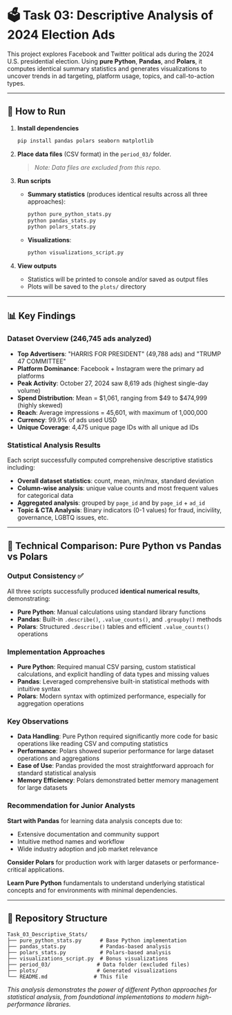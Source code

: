 # 🗳️ Task 03: Descriptive Analysis of 2024 Election Ads

This project explores Facebook and Twitter political ads during the 2024 U.S. presidential election. Using **pure Python**, **Pandas**, and **Polars**, it computes identical summary statistics and generates visualizations to uncover trends in ad targeting, platform usage, topics, and call-to-action types.

---

## 🚀 How to Run

1. **Install dependencies**
   ```bash
   pip install pandas polars seaborn matplotlib
   ```

2. **Place data files** (CSV format) in the `period_03/` folder.
   > *Note: Data files are excluded from this repo.*

3. **Run scripts**
   * **Summary statistics** (produces identical results across all three approaches):
     ```bash
     python pure_python_stats.py
     python pandas_stats.py
     python polars_stats.py
     ```
   * **Visualizations**:
     ```bash
     python visualizations_script.py
     ```

4. **View outputs**
   * Statistics will be printed to console and/or saved as output files
   * Plots will be saved to the `plots/` directory

---

## 📊 Key Findings

### **Dataset Overview (246,745 ads analyzed)**
* **Top Advertisers**: "HARRIS FOR PRESIDENT" (49,788 ads) and "TRUMP 47 COMMITTEE"
* **Platform Dominance**: Facebook + Instagram were the primary ad platforms
* **Peak Activity**: October 27, 2024 saw 8,619 ads (highest single-day volume)
* **Spend Distribution**: Mean = $1,061, ranging from $49 to $474,999 (highly skewed)
* **Reach**: Average impressions = 45,601, with maximum of 1,000,000
* **Currency**: 99.9% of ads used USD
* **Unique Coverage**: 4,475 unique page IDs with all unique ad IDs

### **Statistical Analysis Results**
Each script successfully computed comprehensive descriptive statistics including:
- **Overall dataset statistics**: count, mean, min/max, standard deviation
- **Column-wise analysis**: unique value counts and most frequent values for categorical data
- **Aggregated analysis**: grouped by `page_id` and by `page_id` + `ad_id`
- **Topic & CTA Analysis**: Binary indicators (0-1 values) for fraud, incivility, governance, LGBTQ issues, etc.

---

## 🔬 Technical Comparison: Pure Python vs Pandas vs Polars

### **Output Consistency ✅**
All three scripts successfully produced **identical numerical results**, demonstrating:
- **Pure Python**: Manual calculations using standard library functions
- **Pandas**: Built-in `.describe()`, `.value_counts()`, and `.groupby()` methods  
- **Polars**: Structured `.describe()` tables and efficient `.value_counts()` operations

### **Implementation Approaches**
- **Pure Python**: Required manual CSV parsing, custom statistical calculations, and explicit handling of data types and missing values
- **Pandas**: Leveraged comprehensive built-in statistical methods with intuitive syntax
- **Polars**: Modern syntax with optimized performance, especially for aggregation operations

### **Key Observations**
- **Data Handling**: Pure Python required significantly more code for basic operations like reading CSV and computing statistics
- **Performance**: Polars showed superior performance for large dataset operations and aggregations
- **Ease of Use**: Pandas provided the most straightforward approach for standard statistical analysis
- **Memory Efficiency**: Polars demonstrated better memory management for large datasets

### **Recommendation for Junior Analysts**
**Start with Pandas** for learning data analysis concepts due to:
- Extensive documentation and community support
- Intuitive method names and workflow  
- Wide industry adoption and job market relevance

**Consider Polars** for production work with larger datasets or performance-critical applications.

**Learn Pure Python** fundamentals to understand underlying statistical concepts and for environments with minimal dependencies.

---


## 📁 Repository Structure

```
Task_03_Descriptive_Stats/
├── pure_python_stats.py      # Base Python implementation
├── pandas_stats.py           # Pandas-based analysis  
├── polars_stats.py           # Polars-based analysis
├── visualizations_script.py  # Bonus visualizations
├── period_03/               # Data folder (excluded files)
├── plots/                   # Generated visualizations
└── README.md               # This file
```

*This analysis demonstrates the power of different Python approaches for statistical analysis, from foundational implementations to modern high-performance libraries.*
